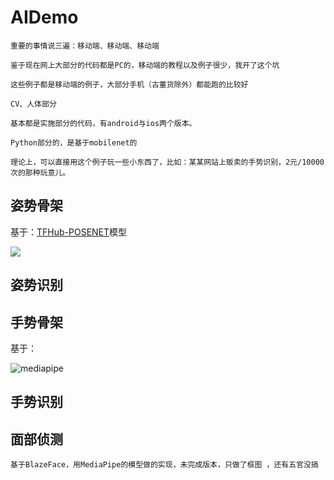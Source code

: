 # AIDemo

```
重要的事情说三遍：移动端、移动端、移动端

鉴于现在网上大部分的代码都是PC的，移动端的教程以及例子很少，我开了这个坑

这些例子都是移动端的例子，大部分手机（古董货除外）都能跑的比较好

CV、人体部分

基本都是实施部分的代码，有android与ios两个版本。

Python部分的，是基于mobilenet的

理论上，可以直接用这个例子玩一些小东西了，比如：某某网站上贩卖的手势识别，2元/10000次的那种玩意儿。
```

## 姿势骨架

基于：[TFHub-POSENET](https://tfhub.dev/tensorflow/tfjs-model/posenet/mobilenet/float/075/1/default/1)模型

![](https://www.tensorflow.org/images/lite/models/pose_estimation.gif?dcb_=0.3637854011313395)

## 姿势识别



## 手势骨架

基于：

![mediapipe](https://raw.githubusercontent.com/google/mediapipe/master/mediapipe/docs/images/mobile/hand_tracking_android_gpu_small.gif)


## 手势识别


## 面部侦测
```
基于BlazeFace，用MediaPipe的模型做的实现，未完成版本，只做了框图 ，还有五官没搞
```